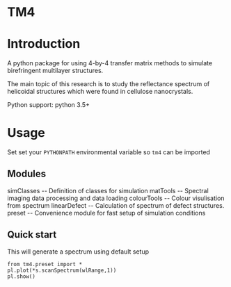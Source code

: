 # TM4

Introduction
===============

A python package for using 4-by-4 transfer matrix methods to simulate birefringent multilayer structures.

The main topic of this research is to study the reflectance spectrum of helicoidal structures which were found in cellulose nanocrystals.

Python support: python 3.5+

Usage
======

Set set your `PYTHONPATH` environmental variable so `tm4` can be imported

Modules
--------

simClasses -- Definition of classes for simulation
matTools   -- Spectral imaging data processing and data loading
colourTools -- Colour visulisation from spectrum
linearDefect -- Calculation of spectrum of defect structures.
preset -- Convenience module for fast setup of simulation conditions

Quick start
-------------

This will generate a spectrum using default setup

```
from tm4.preset import *
pl.plot(*s.scanSpectrum(wlRange,1))
pl.show()
```
